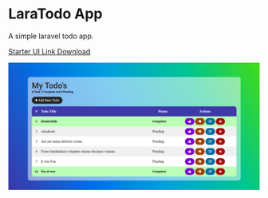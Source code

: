 # LaraTodo App
A simple laravel todo app.

[Starter UI Link Download](https://github.com/softon/todophp/archive/v1.0.zip)

![Screenshot](public/images/todoapp.png)